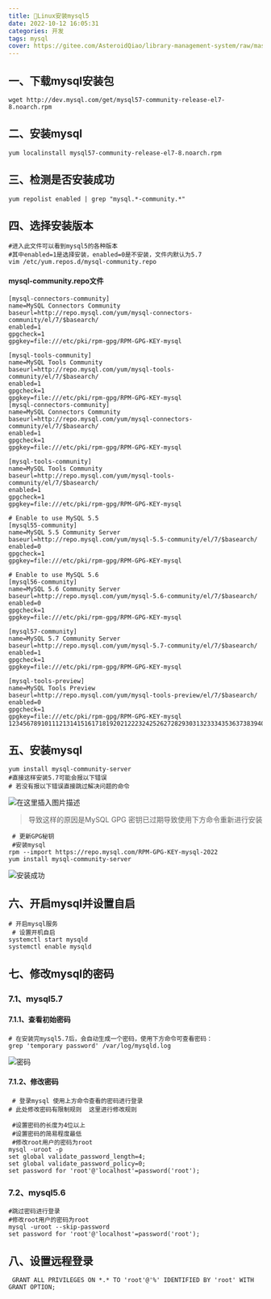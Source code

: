 ```yaml
---
title: 🍉Linux安装mysql5
date: 2022-10-12 16:05:31
categories: 开发
tags: mysql
cover: https://gitee.com/AsteroidQiao/library-management-system/raw/master/book-avatar/17161896821131716189681529.png
---
```


## 一、下载mysql安装包

```shell
wget http://dev.mysql.com/get/mysql57-community-release-el7-8.noarch.rpm
```

## 二、安装mysql

```shell
yum localinstall mysql57-community-release-el7-8.noarch.rpm 
```

## 三、检测是否安装成功

```shell
yum repolist enabled | grep "mysql.*-community.*"
```

## 四、选择安装版本

```shell
#进入此文件可以看到mysql5的各种版本
#其中enabled=1是选择安装，enabled=0是不安装，文件内默认为5.7
vim /etc/yum.repos.d/mysql-community.repo    
```

#### mysql-community.repo文件

```shell
[mysql-connectors-community]
name=MySQL Connectors Community
baseurl=http://repo.mysql.com/yum/mysql-connectors-community/el/7/$basearch/
enabled=1
gpgcheck=1
gpgkey=file:///etc/pki/rpm-gpg/RPM-GPG-KEY-mysql

[mysql-tools-community]
name=MySQL Tools Community
baseurl=http://repo.mysql.com/yum/mysql-tools-community/el/7/$basearch/
enabled=1
gpgcheck=1
gpgkey=file:///etc/pki/rpm-gpg/RPM-GPG-KEY-mysql
[mysql-connectors-community]
name=MySQL Connectors Community
baseurl=http://repo.mysql.com/yum/mysql-connectors-community/el/7/$basearch/
enabled=1
gpgcheck=1
gpgkey=file:///etc/pki/rpm-gpg/RPM-GPG-KEY-mysql

[mysql-tools-community]
name=MySQL Tools Community
baseurl=http://repo.mysql.com/yum/mysql-tools-community/el/7/$basearch/
enabled=1
gpgcheck=1
gpgkey=file:///etc/pki/rpm-gpg/RPM-GPG-KEY-mysql

# Enable to use MySQL 5.5
[mysql55-community]
name=MySQL 5.5 Community Server
baseurl=http://repo.mysql.com/yum/mysql-5.5-community/el/7/$basearch/
enabled=0
gpgcheck=1
gpgkey=file:///etc/pki/rpm-gpg/RPM-GPG-KEY-mysql

# Enable to use MySQL 5.6
[mysql56-community]
name=MySQL 5.6 Community Server
baseurl=http://repo.mysql.com/yum/mysql-5.6-community/el/7/$basearch/
enabled=0
gpgcheck=1
gpgkey=file:///etc/pki/rpm-gpg/RPM-GPG-KEY-mysql

[mysql57-community]
name=MySQL 5.7 Community Server
baseurl=http://repo.mysql.com/yum/mysql-5.7-community/el/7/$basearch/
enabled=1
gpgcheck=1
gpgkey=file:///etc/pki/rpm-gpg/RPM-GPG-KEY-mysql

[mysql-tools-preview]
name=MySQL Tools Preview
baseurl=http://repo.mysql.com/yum/mysql-tools-preview/el/7/$basearch/
enabled=0
gpgcheck=1
gpgkey=file:///etc/pki/rpm-gpg/RPM-GPG-KEY-mysql
1234567891011121314151617181920212223242526272829303132333435363738394041424344454647484950515253545556
```

## 五、安装mysql

```shell
yum install mysql-community-server 
#直接这样安装5.7可能会报以下错误
# 若没有报以下错误直接跳过解决问题的命令
```

![在这里插入图片描述](https://img-blog.csdnimg.cn/0450ba8fe8864a61b20e772f87d9889c.png)

> 导致这样的原因是MySQL GPG 密钥已过期导致使用下方命令重新进行安装

```shell
 # 更新GPG秘钥
 #安装mysql
rpm --import https://repo.mysql.com/RPM-GPG-KEY-mysql-2022 
yum install mysql-community-server  
```

![安装成功](https://img-blog.csdnimg.cn/0408a3070fb84f1caa0194596de8d40b.png)

## 六、开启mysql并设置自启

```shell
# 开启mysql服务
 # 设置开机自启
systemctl start mysqld    
systemctl enable mysqld  
```

## 七、修改mysql的密码

### 7.1、mysql5.7

#### 7.1.1、查看初始密码

```shell
# 在安装完mysql5.7后，会自动生成一个密码，使用下方命令可查看密码：
grep 'temporary password' /var/log/mysqld.log   
```

![密码](https://img-blog.csdnimg.cn/23894edc47e74fb6940c68d1b6a5444e.png)

#### 7.1.2、修改密码

```shell
 # 登录mysql 使用上方命令查看的密码进行登录
# 此处修改密码有限制规则  这里进行修改规则

 #设置密码的长度为4位以上
 #设置密码的简易程度最低
 #修改root用户的密码为root
mysql -uroot -p 
set global validate_password_length=4;  
set global validate_password_policy=0;    
set password for 'root'@'localhost'=password('root');   
```

### 7.2、mysql5.6

```shell
#跳过密码进行登录
#修改root用户的密码为root 
mysql -uroot --skip-password 
set password for 'root'@'localhost'=password('root');  
```

## 八、设置远程登录

```shell
 GRANT ALL PRIVILEGES ON *.* TO 'root'@'%' IDENTIFIED BY 'root' WITH GRANT OPTION;
```



